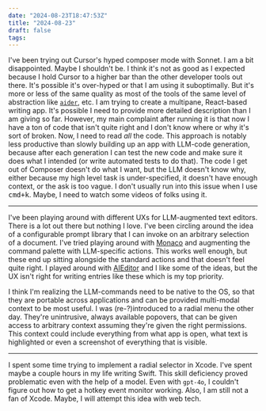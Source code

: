 ```yaml
---
date: "2024-08-23T18:47:53Z"
title: "2024-08-23"
draft: false
tags:
---
```


I've been trying out Cursor's hyped composer mode with Sonnet.
I am a bit disappointed.
Maybe I shouldn't be.
I think it's not as good as I expected because I hold Cursor to a higher bar than the other developer tools out there.
It's possible it's over-hyped or that I am using it suboptimally.
But it's more or less of the same quality as most of the tools of the same level of abstraction like [`aider`](https://aider.chat/), etc.
I am trying to create a multipane, React-based writing app.
It's possible I need to provide more detailed description than I am giving so far.
However, my main complaint after running it is that now I have a ton of code that isn't quite right and I don't know where or why it's sort of broken.
Now, I need to read _all_ the code.
This approach is notably less productive than slowly building up an app with LLM-code generation, because after each generation I can test the new code and make sure it does what I intended (or write automated tests to do that).
The code I get out of Composer doesn't do what I want, but the LLM doesn't know why, either because my high level task is under-specified, it doesn't have enough context, or the ask is too vague.
I don't usually run into this issue when I use <kbd>cmd+k</kbd>.
Maybe, I need to watch some videos of folks using it.

---

I've been playing around with different UXs for LLM-augmented text editors.
There is a lot out there but nothing I love.
I've been circling around the idea of a configurable prompt library that I can invoke on an arbitrary selection of a document.
I've tried playing around with [Monaco](https://microsoft.github.io/monaco-editor/) and augmenting the command palette with LLM-specific actions.
This works well enough, but these end up sitting alongside the standard actions and that doesn't feel quite right.
I played around with [AIEditor](https://aieditor.dev/) and I like some of the ideas, but the UX isn't right for writing entries like these which is my top priority.

I think I'm realizing the LLM-commands need to be native to the OS, so that they are portable across applications and can be provided multi-modal context to be most useful.
I was (re-?)introduced to a radial menu the other day.
They're unintrusive, always available popovers, that can be given access to arbitrary context assuming they're given the right permissions.
This context could include everything from what app is open, what text is highlighted or even a screenshot of everything that is visible.

---

I spent some time trying to implement a radial selector in Xcode.
I've spent maybe a couple hours in my life writing Swift.
This skill deficiency proved problematic even with the help of a model.
Even with `gpt-4o`, I couldn't figure out how to get a hotkey event monitor working.
Also, I am still not a fan of Xcode.
Maybe, I will attempt this idea with web tech.
